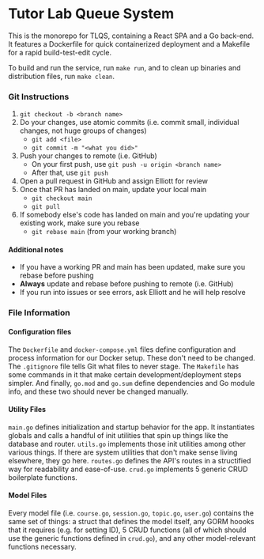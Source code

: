 # Tutor Lab Queue System
This is the monorepo for TLQS, containing a React SPA and a Go back-end. It features a Dockerfile for quick containerized deployment and a Makefile for a rapid build-test-edit cycle.

To build and run the service, run `make run`, and to clean up binaries and distribution files, run `make clean`.

### Git Instructions

1. `git checkout -b <branch name>`
2. Do your changes, use atomic commits (i.e. commit small, individual changes, not huge groups of changes)
    - `git add <file>`
    - `git commit -m "<what you did>"`
3. Push your changes to remote (i.e. GitHub)
    - On your first push, use `git push -u origin <branch name>`
    - After that, use `git push`
4. Open a pull request in GitHub and assign Elliott for review
5. Once that PR has landed on main, update your local main
    - `git checkout main`
    - `git pull`
6. If somebody else's code has landed on main and you're updating your existing work, make sure you rebase
    - `git rebase main` (from your working branch)

#### Additional notes

- If you have a working PR and main has been updated, make sure you rebase before pushing
- **Always** update and rebase before pushing to remote (i.e. GitHub)
- If you run into issues or see errors, ask Elliott and he will help resolve

### File Information


#### Configuration files

The `Dockerfile` and `docker-compose.yml` files define configuration and process information for our Docker setup. These don't need to be changed. The `.gitignore` file tells Git what files to never stage. The `Makefile` has some commands in it that make certain development/deployment steps simpler. And finally, `go.mod` and `go.sum` define dependencies and Go module info, and these two should never be changed manually.

#### Utility Files

`main.go` defines initialization and startup behavior for the app. It instantiates globals and calls a handful of init utilities that spin up things like the database and router. `utils.go` implements those init utilities among other various things. If there are system utilities that don't make sense living elsewhere, they go here. `routes.go` defines the API's routes in a structified way for readability and ease-of-use. `crud.go` implements 5 generic CRUD boilerplate functions.

#### Model Files

Every model file (i.e. `course.go`, `session.go`, `topic.go`, `user.go`) contains the same set of things: a struct that defines the model itself, any GORM hoooks that it requires (e.g. for setting ID), 5 CRUD functions (all of which should use the generic functions defined in `crud.go`), and any other model-relevant functions necessary.
